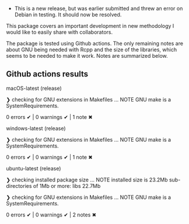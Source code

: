 

* This is a new release, but was earlier submitted and threw an error on Debian
 in testing.  It should now be resolved.

This package covers an important development in new methodology I would like to
easily share with collaborators.

The package is tested using Github actions. The only remaining notes are about
GNU being needed with Rcpp and the size of the libraries, which seems to be
needed to make it work. Notes are summarized below.

## Github actions results

macOS-latest (release)

❯ checking for GNU extensions in Makefiles ... NOTE
  GNU make is a SystemRequirements.

0 errors ✔ | 0 warnings ✔ | 1 note ✖


windows-latest (release)

❯ checking for GNU extensions in Makefiles ... NOTE
  GNU make is a SystemRequirements.

0 errors ✔ | 0 warnings ✔ | 1 note ✖

ubuntu-latest (release)

❯ checking installed package size ... NOTE
    installed size is 23.2Mb
    sub-directories of 1Mb or more:
      libs  22.7Mb

❯ checking for GNU extensions in Makefiles ... NOTE
  GNU make is a SystemRequirements.

0 errors ✔ | 0 warnings ✔ | 2 notes ✖
